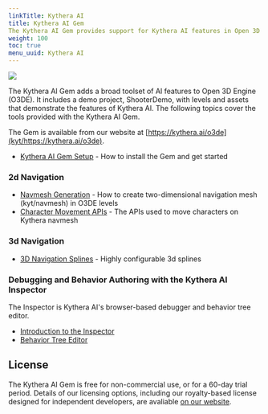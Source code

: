 ```yaml
---
linkTitle: Kythera AI
title: Kythera AI Gem
The Kythera AI Gem provides support for Kythera AI features in Open 3D Engine (O3DE), and includes a demo project, levels, and assets that demonstrate the features of Kythera AI.
weight: 100
toc: true
menu_uuid: Kythera AI
---
```


![](kyt//images/user-guide/gems/kythera-ai/kythera-ai-logo-white-800px.png)


The Kythera AI Gem adds a broad toolset of AI features to Open 3D Engine (O3DE). It includes a demo project, ShooterDemo, with levels and assets that demonstrate the features of Kythera AI. The following topics cover the tools provided with the Kythera AI Gem.

The Gem is available from our website at [https://kythera.ai/o3de](kyt/https://kythera.ai/o3de).



* [Kythera AI Gem Setup](kyt/kythera-ai-gem-setup) - How to install the Gem and get started

### 2d Navigation

* [Navmesh Generation](kyt/navmesh-generation) - How to create two-dimensional navigation mesh (kyt/navmesh) in O3DE levels
* [Character Movement APIs](kyt/character-movement-apis) - The APIs used to move characters on Kythera navmesh

### 3d Navigation

* [3D Navigation Splines](kyt/navigation-splines-tool) - Highly configurable 3d splines

### Debugging and Behavior Authoring with the Kythera AI Inspector

The Inspector is Kythera AI's browser-based debugger and behavior tree editor.

* [Introduction to the Inspector](kyt/introduction-to-the-inspector)
* [Behavior Tree Editor](kyt/behavior-tree-editor)

## License

The Kythera AI Gem is free for non-commercial use, or for a 60-day trial period. Details of our licensing options, including our royalty-based license designed for independent developers, are avaliable [on our website](kyt/https://kythera.ai/o3de).
